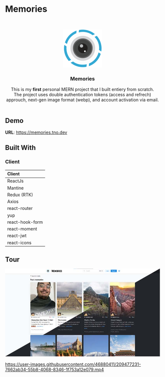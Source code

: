# Memories




<br/>
<p align="center">
  <a href="[https://github.com//](https://github.com/moh-sa/Memories)">
    <img src="images/logo.png" alt="Logo">
  </a>

  <h3 align="center">Memories</h3>

  <p align="center">
  This is my <strong>first</strong> personal MERN project that I built entiery from scratch.
  <br/>
The project uses double authentication tokens (access and refrech) approuch, next-gen image format (webp), and account activation via email.
    <br/>
    <br/>
  </p>
</p>



## Demo

  **URL**: https://memories.tno.dev



## Built With
### Client
| Client |
| :-------- |
| ReactJs |
| Mantine |
| Redux (RTK) |
| Axios |
| react-router |
| yup |
| react-hook-form |
| react-moment |
| react-jwt |
| react-icons |



## Tour

  ![Screen Shot](images/screenshot1.jpg)

https://user-images.githubusercontent.com/46880411/209477231-7662ab34-55b8-4068-8346-1f753a12e079.mp4

